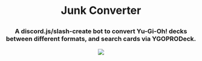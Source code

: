 <h1 style="text-align: center;">Junk Converter</p>
<h3 style="text-align: center;">A discord.js/slash-create bot to convert Yu-Gi-Oh! decks between different formats, and search cards via YGOPRODeck.</p>
<a href="https://discord.com/api/oauth2/authorize?client_id=990092946848223322&permissions=262144&scope=bot%20applications.commands"><img src="https://spectrobes.might-be-super.fun/7xTGh8b.png"></a>